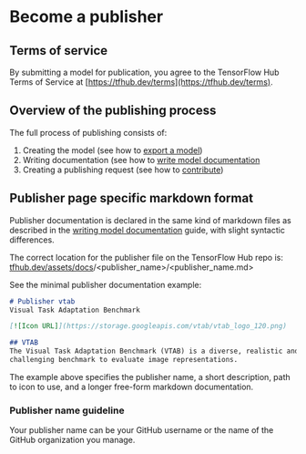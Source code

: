<!--* freshness: { owner: 'maringeo' reviewed: '2021-02-11' review_interval: '3 months' } *-->

# Become a publisher

## Terms of service

By submitting a model for publication, you agree to the TensorFlow Hub Terms of
Service at [https://tfhub.dev/terms](https://tfhub.dev/terms).

## Overview of the publishing process

The full process of publishing consists of:

1.  Creating the model (see how to
    [export a model](exporting_tf2_saved_model.md))
1.  Writing documentation (see how to
    [write model documentation](writing_model_documentation.md)
1.  Creating a publishing request (see how to
    [contribute](contribute_a_model.md))

## Publisher page specific markdown format

Publisher documentation is declared in the same kind of markdown files as
described in the [writing model documentation](writing_model_documentation)
guide, with slight syntactic differences.

The correct location for the publisher file on the TensorFlow Hub repo is:
[tfhub.dev/assets/docs](https://github.com/tensorflow/tfhub.dev/tree/master/assets/docs)/\<publisher_name>/\<publisher_name.md>

See the minimal publisher documentation example:

```markdown
# Publisher vtab
Visual Task Adaptation Benchmark

[![Icon URL]](https://storage.googleapis.com/vtab/vtab_logo_120.png)

## VTAB
The Visual Task Adaptation Benchmark (VTAB) is a diverse, realistic and
challenging benchmark to evaluate image representations.
```

The example above specifies the publisher name, a short description, path to
icon to use, and a longer free-form markdown documentation.

### Publisher name guideline

Your publisher name can be your GitHub username or the name of the GitHub
organization you manage.
